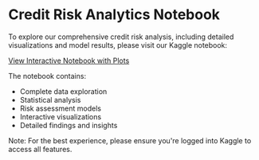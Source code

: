 # Credit Risk Analytics Notebook

To explore our comprehensive credit risk analysis, including detailed visualizations and model results, please visit our Kaggle notebook:

[View Interactive Notebook with Plots](https://www.kaggle.com/code/research4isro/creditvision-1-risk-analytics)

The notebook contains:
- Complete data exploration
- Statistical analysis
- Risk assessment models
- Interactive visualizations
- Detailed findings and insights

Note: For the best experience, please ensure you're logged into Kaggle to access all features.